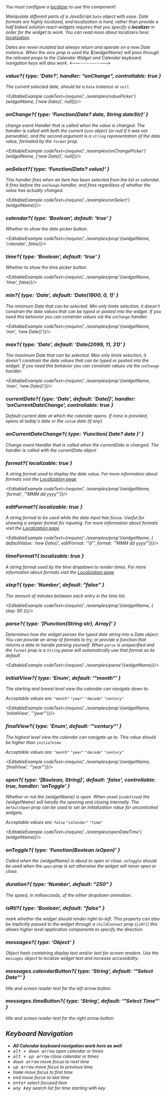
<div className='alert alert-warning'>
 <i className='fa fa-exclamation-triangle'/>
 You must configure a <a href='#/i18n'>localizer</a> to use this component!
</div>

Manipulate different parts of a JavaScript `Date` object with ease.
Date formats are <em>highly</em> localized, and localization is hard, rather than provide a half baked
solution react-widgets requires that you specify a __localizer__ in order for the widget to work. You can read more
about localizers here: [localization](i18n).

Dates are never mutated but always return and operate on a new Date instance.
When the `date` prop is used the ${widgetName} will pass through the relevant
props to the Calendar Widget and Calendar keyboard navigation keys will also work.
<--------------->

### value?{ type: 'Date?', handler: "onChange", controllable: true }

The current selected date, should be a `Date` instance or `null`.

<EditableExample codeText={require('../examples/valuePicker')(widgetName, ['new Date()', null])}/>

### onChange?{ type: 'Function(Date? date, String dateStr)' }

change event Handler that is called when the value is changed. The handler is called with both the
current `Date` object (or null if it was not parseable), and the second argument is
a `string` representation of the date value, formated by the `format` prop.

<EditableExample codeText={require('../examples/onChangePicker')(widgetName, ['new Date()', null])}/>

### onSelect?{ type: 'Function(Date? value)' }

This handler fires when an item has been selected from the list or calendar. It fires before the `onChange` handler, and fires regardless of whether the value has actually changed.

<EditableExample codeText={require('../examples/onSelect')(widgetName)}/>

### calendar?{ type: 'Boolean', default: 'true' }

Whether to show the date picker button.

<EditableExample codeText={require('../examples/prop')(widgetName, 'calendar', false)}/>

### time?{ type: 'Boolean', default: 'true' }

Whether to show the time picker button.

<EditableExample codeText={require('../examples/prop')(widgetName, 'time', false)}/>

### min?{ type: 'Date', default: 'Date(1900, 0, 1)' }

The minimum Date that can be selected. Min only limits selection, it doesn't constrain the date values that
can be typed or pasted into the widget. If you need this behavior you can constrain values via
the `onChange` handler.

<EditableExample codeText={require('../examples/prop')(widgetName, 'min', 'new Date()')}/>

### max?{ type: 'Date', default: 'Date(2099, 11, 31)' }

The maximum Date that can be selected. Max only limits selection, it doesn't constrain the date values that
can be typed or pasted into the widget. If you need this behavior you can constrain values via
the `onChange` handler.

<EditableExample codeText={require('../examples/prop')(widgetName, 'max', 'new Date()')}/>

### currentDate?{ type: 'Date', default: 'Date()', handler: 'onCurrentDateChange', controllable: true }

Default current date at which the calendar opens. If none is provided, opens at today's date or the `value` date (if any).

### onCurrentDateChange?{ type: 'Function( Date? date )' }

Change event Handler that is called when the currentDate is changed. The handler is called with the currentDate object

### format?{ localizable: true }

A string format used to display the date value. For more information about formats
visit the [Localization page](i18n)

<EditableExample codeText={require('../examples/prop')(widgetName, 'format', '"MMM dd yyyy"')}/>

### editFormat?{ localizable: true }

A string format to be used while the date input has focus. Useful for showing a simpler format for inputing.
For more information about formats visit the [Localization page](i18n)

<EditableExample codeText={require('../examples/prop')(widgetName, { defaultValue: 'new Date()', editFormat: '"d"', format: '"MMM dd yyyy"'})}/>

### timeFormat?{ localizable: true }

A string format used by the time dropdown to render times. For more information about formats visit
the [Localization page](i18n)

### step?{ type: 'Number', default: "false" }

The amount of minutes between each entry in the time list.

<EditableExample codeText={require('../examples/prop')(widgetName, { step: 90 })}/>

### parse?{ type: '[Function(String str), Array<String>]' }

Determines how the widget parses the typed date string into a Date object. You can provide an array of formats to try,
or provide a function that returns a date to handle parsing yourself. When `parse` is unspecified and
the `format` prop is a `String` parse will automatically use that format as its default

<EditableExample codeText={require('../examples/parse')(widgetName)}/>

### initialView?{ type: 'Enum', default: '"month"' }

The starting and lowest level view the calendar can navigate down to.

Acceptable values are: `"month"` `"year"` `"decade"` `"century"`

<EditableExample codeText={require('../examples/prop')(widgetName, 'initialView', '"year"')}/>

### finalView?{ type: 'Enum', default: '"century"' }

The highest level view the calendar can navigate up to. This value should be higher
than `initialView`

Acceptable values are:
`"month"` `"year"` `"decade"` `"century"`

<EditableExample codeText={require('../examples/prop')(widgetName, 'finalView', '"year"')}/>

### open?{ type: '[Boolean, String]', default: 'false', controllable: true, handler: 'onToggle' }

Whether or not the {widgetName} is open. When unset (`undefined`) the {widgetName} will handle the
opening and closing internally. The `defaultOpen` prop can be used to set an
initialization value for uncontrolled widgets.

Acceptable values are: `false` `"calendar"` `"time"`

<EditableExample codeText={require('../examples/openDateTime')(widgetName)}/>

### onToggle?{ type: 'Function(Boolean isOpen)' }

Called when the {widgetName} is about to open or close. `onToggle` should be used
when the `open` prop is set otherwise the widget will never open or close.

### duration?{ type: 'Number', default: "250" }

The speed, in milliseconds, of the either dropdown animation.

### isRtl?{ type: 'Boolean', default: "false" }

mark whether the widget should render right-to-left. This property can also be implicitly passed to the
widget through a `childContext` prop (`isRtl`) this allows higher level application components to specify the direction.

### messages?{ type: 'Object' }

Object hash containing display text and/or text for screen readers. Use the `messages` object to
localize widget text and increase accessibility.

### messages.calendarButton?{ type: 'String', default: '"Select Date"' }

title and screen reader text for the left arrow button.


### messages.timeButton?{ type: 'String', default: '"Select Time"' }

title and screen reader text for the right arrow button.


## Keyboard Navigation

- __All Calendar keyboard navigation work here as well__
- <kbd>alt + down arrow</kbd> open calendar or times
- <kbd>alt + up arrow</kbd> close calendar or times
- <kbd>down arrow</kbd> move focus to next time
- <kbd>up arrow</kbd> move focus to previous time
- <kbd>home</kbd> move focus to first time
- <kbd>end</kbd> move focus to last time
- <kbd>enter</kbd> select focused item
- <kbd>any key</kbd> search list for time starting with key
